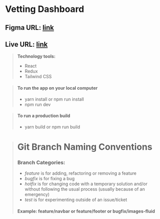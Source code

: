 #  Vetting Dashboard

## Figma URL: [link](https://www.figma.com/file/2sbUiz4FFOjC16EAtd0b96/Aurbase-Vetting-dashboard?t=MjIUmtpFInFp9bmI-0)

## Live URL: [link](#)

> **Technology tools:**
>
> - React
> - Redux
> - Tailwind CSS


> #### To run the app on your local computer
>
> - yarn install or npm run install
> - npm run dev

> #### To run a production build
>
> - yarn build or npm run build

> # Git Branch Naming Conventions
>
> ### Branch Categories:
>
> - _feature_ is for adding, refactoring or removing a feature
> - _bugfix_ is for fixing a bug
> - _hotfix_ is for changing code with a temporary solution and/or without following the usual process (usually because of an emergency)
> - _test_ is for experimenting outside of an issue/ticket
>
> #### Example: feature/navbar or feature/footer or bugfix/images-fluid

